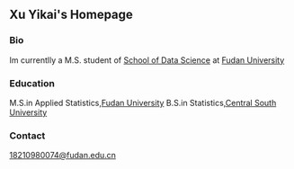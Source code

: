 ## Xu Yikai's Homepage
### Bio
Im currentlly a M.S. student of [School of Data Science](http://www.sds.fudan.edu.cn/wp/) at [Fudan University](http://www.fudan.edu.cn/2016/index.html)

### Education
M.S.in Applied Statistics,[Fudan University](http://www.fudan.edu.cn/2016/index.html)
B.S.in Statistics,[Central South University](www.csu.edu.cn/)

### Contact
18210980074@fudan.edu.cn
